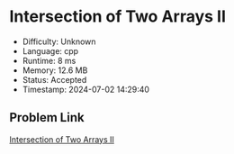 # Intersection of Two Arrays II

- Difficulty: Unknown
- Language: cpp
- Runtime: 8 ms
- Memory: 12.6 MB
- Status: Accepted
- Timestamp: 2024-07-02 14:29:40

## Problem Link
[Intersection of Two Arrays II](https://leetcode.com/problems/intersection-of-two-arrays-ii)

